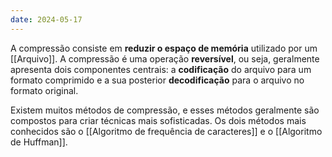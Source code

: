 ```yaml
---
date: 2024-05-17
---
```


A compressão consiste em **reduzir o espaço de memória** utilizado por um [[Arquivo]]. A compressão é uma operação **reversível**, ou seja, geralmente apresenta dois componentes centrais: a **codificação** do arquivo para um formato comprimido e a sua posterior **decodificação** para o arquivo no formato original.

Existem muitos métodos de compressão, e esses métodos geralmente são compostos para criar técnicas mais sofisticadas. Os dois métodos mais conhecidos são o [[Algoritmo de frequência de caracteres]] e o [[Algoritmo de Huffman]].
